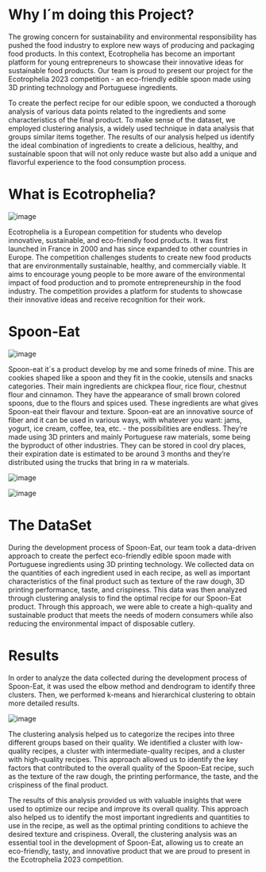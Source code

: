 # Why I´m doing this Project?
The growing concern for sustainability and environmental responsibility has pushed the food industry to explore new ways of producing and packaging food products. In this context, Ecotrophelia has become an important platform for young entrepreneurs to showcase their innovative ideas for sustainable food products. Our team is proud to present our project for the Ecotrophelia 2023 competition - an eco-friendly edible spoon made using 3D printing technology and Portuguese ingredients.

To create the perfect recipe for our edible spoon, we conducted a thorough analysis of various data points related to the ingredients and some characteristics of the final product. To make sense of the dataset, we employed clustering analysis, a widely used technique in data analysis that groups similar items together. The results of our analysis helped us identify the ideal combination of ingredients to create a delicious, healthy, and sustainable spoon that will not only reduce waste but also add a unique and flavorful experience to the food consumption process.

# What is Ecotrophelia?
![image](https://github.com/RafaelVieira13/Ecotrophelia_Spoon_Eat/assets/129581165/6a27b711-edfd-44d8-bf12-16148a14c056)

Ecotrophelia is a European competition for students who develop innovative, sustainable, and eco-friendly food products. It was first launched in France in 2000 and has since expanded to other countries in Europe. The competition challenges students to create new food products that are environmentally sustainable, healthy, and commercially viable. It aims to encourage young people to be more aware of the environmental impact of food production and to promote entrepreneurship in the food industry. The competition provides a platform for students to showcase their innovative ideas and receive recognition for their work.

# Spoon-Eat
![image](https://github.com/RafaelVieira13/Ecotrophelia_Spoon_Eat/assets/129581165/9759fe4c-a850-4001-ad39-516dc2e1dbc5)

Spoon-eat it´s a product develop by me and some frineds of mine. This are cookies shaped like a spoon and they fit in the cookie, utensils and snacks categories. Their main ingredients are chickpea flour, rice flour, chestnut flour and cinnamon. They have the appearance of small brown colored spoons, due to the flours and spices used. These ingredients are what gives Spoon-eat their flavour and texture. Spoon-eat are an innovative source of fiber and it can be used in various ways, with whatever you want: jams, yogurt, ice cream, coffee, tea, etc. - the possibilities are endless. They’re made using 3D printers and mainly Portuguese raw materials, some being the byproduct of other industries. They can be stored in cool dry places, their expiration date is estimated to be around 3 months and they’re distributed using the trucks that bring in ra w materials.

![image](https://github.com/RafaelVieira13/Ecotrophelia_Spoon_Eat/assets/129581165/3693fabd-f761-4214-bfe1-34c62a5a8e13)

![image](https://github.com/RafaelVieira13/Ecotrophelia_Spoon_Eat/assets/129581165/127696c9-2130-4b68-8b22-25bd2c4f4fff)


# The DataSet
During the development process of Spoon-Eat, our team took a data-driven approach to create the perfect eco-friendly edible spoon made with Portuguese ingredients using 3D printing technology. We collected data on the quantities of each ingredient used in each recipe, as well as important characteristics of the final product such as texture of the raw dough, 3D printing performance, taste, and crispiness. This data was then analyzed through clustering analysis to find the optimal recipe for our Spoon-Eat product. Through this approach, we were able to create a high-quality and sustainable product that meets the needs of modern consumers while also reducing the environmental impact of disposable cutlery.

# Results
In order to analyze the data collected during the development process of Spoon-Eat, it was used the elbow method and dendrogram to identify three clusters. Then, we performed k-means and hierarchical clustering to obtain more detailed results.

![image](https://github.com/RafaelVieira13/Ecotrophelia_Spoon_Eat/assets/129581165/b3f04e04-e8c2-4552-9401-7bd83874bdd7)



The clustering analysis helped us to categorize the recipes into three different groups based on their quality. We identified a cluster with low-quality recipes, a cluster with intermediate-quality recipes, and a cluster with high-quality recipes. This approach allowed us to identify the key factors that contributed to the overall quality of the Spoon-Eat recipe, such as the texture of the raw dough, the printing performance, the taste, and the crispiness of the final product.

The results of this analysis provided us with valuable insights that were used to optimize our recipe and improve its overall quality. This approach also helped us to identify the most important ingredients and quantities to use in the recipe, as well as the optimal printing conditions to achieve the desired texture and crispiness. Overall, the clustering analysis was an essential tool in the development of Spoon-Eat, allowing us to create an eco-friendly, tasty, and innovative product that we are proud to present in the Ecotrophelia 2023 competition.
